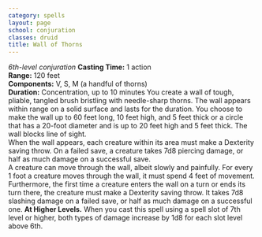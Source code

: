 ```yaml
---
category: spells
layout: page
school: conjuration
classes: druid
title: Wall of Thorns 
---
```

_6th-level conjuration_ 
**Casting Time:** 1 action    
**Range:** 120 feet    
**Components:** V, S, M (a handful of thorns)    
**Duration:** Concentration, up to 10 minutes 
You create a wall of tough, pliable, tangled brush bristling with needle-sharp thorns. The wall appears within range on a solid surface and lasts for the duration. You choose to make the wall up to 60 feet long, 10 feet high, and 5 feet thick or a circle that has a 20-foot diameter and is up to 20 feet high and 5 feet thick. The wall blocks line of sight.    
When the wall appears, each creature within its area must make a Dexterity saving throw. On a failed save, a creature takes 7d8 piercing damage, or half as much damage on a successful save.    
A creature can move through the wall, albeit slowly and painfully. For every 1 foot a creature moves through the wall, it must spend 4 feet of movement. Furthermore, the first time a creature enters the wall on a turn or ends its turn there, the creature must make a Dexterity saving throw. It takes 7d8 slashing damage on a failed save, or half as much damage on a successful one. 
**At Higher Levels.** When you cast this spell using a spell slot of 7th level or higher, both types of damage increase by 1d8 for each slot level above 6th.
